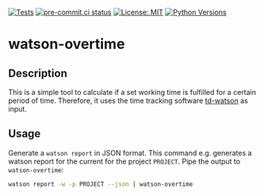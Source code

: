 [![Tests](https://github.com/joclement/watson-overtime/workflows/Tests/badge.svg)](https://github.com/joclement/watson-overtime/actions?workflow=Tests)
[![pre-commit.ci status](https://results.pre-commit.ci/badge/github/joclement/watson-overtime/main.svg)](https://results.pre-commit.ci/latest/github/joclement/watson-overtime/main)
[![License: MIT](https://img.shields.io/badge/License-MIT-yellow.svg)](https://opensource.org/licenses/MIT)
[![Python Versions](https://img.shields.io/pypi/pyversions/watson-overtime)](https://img.shields.io/pypi/pyversions/watson-overtime)


# watson-overtime


## Description

This is a simple tool to calculate if a set working time is fulfilled for a
certain period of time. Therefore, it uses the time tracking software
[td-watson](https://pypi.org/project/td-watson/) as input.


## Usage

Generate a `watson report` in JSON format. This command e.g. generates a watson
report for the current for the project `PROJECT`. Pipe the output to
`watson-overtime`:
```bash
watson report -w -p PROJECT --json | watson-overtime
```
